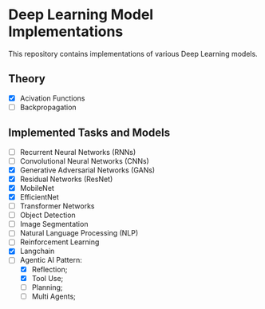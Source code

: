# Deep Learning Model Implementations

This repository contains implementations of various Deep Learning models.

## Theory
- [x] Acivation Functions
- [ ] Backpropagation

## Implemented Tasks and Models

- [ ] Recurrent Neural Networks (RNNs)
- [ ] Convolutional Neural Networks (CNNs)
- [x] Generative Adversarial Networks (GANs)
- [x] Residual Networks (ResNet)
- [x] MobileNet
- [x] EfficientNet
- [ ] Transformer Networks
- [ ] Object Detection
- [ ] Image Segmentation
- [ ] Natural Language Processing (NLP)
- [ ] Reinforcement Learning
- [x] Langchain
- [ ] Agentic AI Pattern:
  - [x] Reflection;
  - [x] Tool Use;
  - [ ] Planning;
  - [ ] Multi Agents;
